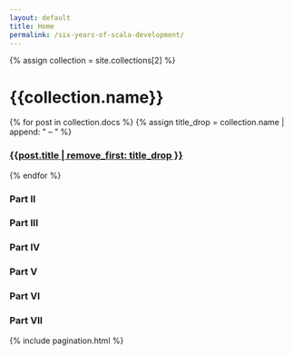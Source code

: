 ```yaml
---
layout: default
title: Home
permalink: /six-years-of-scala-development/
---
```


<div class="wrapper">
{% assign collection = site.collections[2] %}
<h1>{{collection.name}}</h1>
{% for post in collection.docs %}
  {% assign title_drop = collection.name | append: " – " %}
  <h3><a href="{{post.url | prepend: site.baseurl}}">{{post.title | remove_first: title_drop }}</a></h3>
{% endfor %}
  <h3>Part II</h3>
  <h3>Part III</h3>
  <h3>Part IV</h3>
  <h3>Part V</h3>
  <h3>Part VI</h3>
  <h3>Part VII</h3>

  {% include pagination.html %}
</div>

